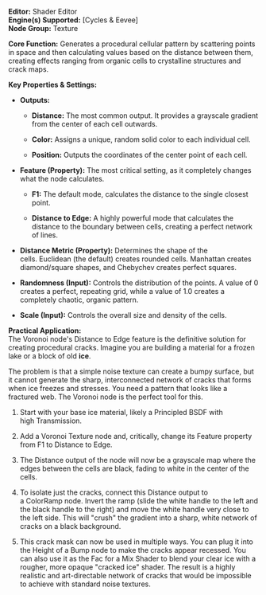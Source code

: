 **Editor:** Shader Editor  
**Engine(s) Supported:** [Cycles & Eevee]  
**Node Group:** Texture

**Core Function:** Generates a procedural cellular pattern by scattering points in space and then calculating values based on the distance between them, creating effects ranging from organic cells to crystalline structures and crack maps.

**Key Properties & Settings:**

- **Outputs:**
    
    - **Distance:** The most common output. It provides a grayscale gradient from the center of each cell outwards.
        
    - **Color:** Assigns a unique, random solid color to each individual cell.
        
    - **Position:** Outputs the coordinates of the center point of each cell.
        
- **Feature (Property):** The most critical setting, as it completely changes what the node calculates.
    
    - **F1:** The default mode, calculates the distance to the single closest point.
        
    - **Distance to Edge:** A highly powerful mode that calculates the distance to the boundary between cells, creating a perfect network of lines.
        
- **Distance Metric (Property):** Determines the shape of the cells. Euclidean (the default) creates rounded cells. Manhattan creates diamond/square shapes, and Chebychev creates perfect squares.
    
- **Randomness (Input):** Controls the distribution of the points. A value of 0 creates a perfect, repeating grid, while a value of 1.0 creates a completely chaotic, organic pattern.
    
- **Scale (Input):** Controls the overall size and density of the cells.
    

**Practical Application:**  
The Voronoi node's Distance to Edge feature is the definitive solution for creating procedural cracks. Imagine you are building a material for a frozen lake or a block of old **ice**.

The problem is that a simple noise texture can create a bumpy surface, but it cannot generate the sharp, interconnected network of cracks that forms when ice freezes and stresses. You need a pattern that looks like a fractured web. The Voronoi node is the perfect tool for this.

1. Start with your base ice material, likely a Principled BSDF with high Transmission.
    
2. Add a Voronoi Texture node and, critically, change its Feature property from F1 to Distance to Edge.
    
3. The Distance output of the node will now be a grayscale map where the edges between the cells are black, fading to white in the center of the cells.
    
4. To isolate just the cracks, connect this Distance output to a ColorRamp node. Invert the ramp (slide the white handle to the left and the black handle to the right) and move the white handle very close to the left side. This will "crush" the gradient into a sharp, white network of cracks on a black background.
    
5. This crack mask can now be used in multiple ways. You can plug it into the Height of a Bump node to make the cracks appear recessed. You can also use it as the Fac for a Mix Shader to blend your clear ice with a rougher, more opaque "cracked ice" shader. The result is a highly realistic and art-directable network of cracks that would be impossible to achieve with standard noise textures.